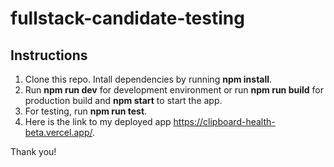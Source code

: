 # fullstack-candidate-testing

## Instructions


1. Clone this repo. Intall dependencies by running **npm install**. 
2. Run **npm run dev** for development environment or run **npm run build** for production build and **npm start** to start the app. 
3. For testing, run **npm run test**.
4. Here is the link to my deployed app https://clipboard-health-beta.vercel.app/.

Thank you!



